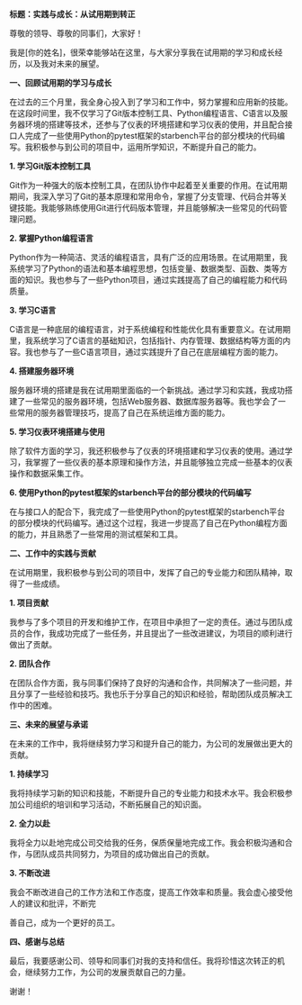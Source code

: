 **标题：实践与成长：从试用期到转正**

尊敬的领导、尊敬的同事们，大家好！

我是[你的姓名]，很荣幸能够站在这里，与大家分享我在试用期的学习和成长经历，以及我对未来的展望。

**一、回顾试用期的学习与成长**

在过去的三个月里，我全身心投入到了学习和工作中，努力掌握和应用新的技能。在这段时间里，我不仅学习了Git版本控制工具、Python编程语言、C语言以及服务器环境的搭建等技术，还参与了仪表的环境搭建和学习仪表的使用，并且配合接口人完成了一些使用Python的pytest框架的starbench平台的部分模块的代码编写。我积极参与到公司的项目中，运用所学知识，不断提升自己的能力。

**1. 学习Git版本控制工具**

Git作为一种强大的版本控制工具，在团队协作中起着至关重要的作用。在试用期期间，我深入学习了Git的基本原理和常用命令，掌握了分支管理、代码合并等关键技能。我能够熟练使用Git进行代码版本管理，并且能够解决一些常见的代码管理问题。

**2. 掌握Python编程语言**

Python作为一种简洁、灵活的编程语言，具有广泛的应用场景。在试用期里，我系统学习了Python的语法和基本编程思想，包括变量、数据类型、函数、类等方面的知识。我也参与了一些Python项目，通过实践提高了自己的编程能力和代码质量。

**3. 学习C语言**

C语言是一种底层的编程语言，对于系统编程和性能优化具有重要意义。在试用期里，我系统学习了C语言的基础知识，包括指针、内存管理、数据结构等方面的内容。我也参与了一些C语言项目，通过实践提升了自己在底层编程方面的能力。

**4. 搭建服务器环境**

服务器环境的搭建是我在试用期里面临的一个新挑战。通过学习和实践，我成功搭建了一些常见的服务器环境，包括Web服务器、数据库服务器等。我也学会了一些常用的服务器管理技巧，提高了自己在系统运维方面的能力。

**5. 学习仪表环境搭建与使用**

除了软件方面的学习，我还积极参与了仪表的环境搭建和学习仪表的使用。通过学习，我掌握了一些仪表的基本原理和操作方法，并且能够独立完成一些基本的仪表操作和数据采集工作。

**6. 使用Python的pytest框架的starbench平台的部分模块的代码编写**

在与接口人的配合下，我完成了一些使用Python的pytest框架的starbench平台的部分模块的代码编写。通过这个过程，我进一步提高了自己在Python编程方面的能力，并且熟悉了一些常用的测试框架和工具。

**二、工作中的实践与贡献**

在试用期里，我积极参与到公司的项目中，发挥了自己的专业能力和团队精神，取得了一些成绩。

**1. 项目贡献**

我参与了多个项目的开发和维护工作，在项目中承担了一定的责任。通过与团队成员的合作，我成功完成了一些任务，并且提出了一些改进建议，为项目的顺利进行做出了贡献。

**2. 团队合作**

在团队合作方面，我与同事们保持了良好的沟通和合作，共同解决了一些问题，并且分享了一些经验和技巧。我也乐于分享自己的知识和经验，帮助团队成员解决工作中的困难。

**三、未来的展望与承诺**

在未来的工作中，我将继续努力学习和提升自己的能力，为公司的发展做出更大的贡献。

**1. 持续学习**

我将持续学习新的知识和技能，不断提升自己的专业能力和技术水平。我会积极参加公司组织的培训和学习活动，不断拓展自己的知识面。

**2. 全力以赴**

我将全力以赴地完成公司交给我的任务，保质保量地完成工作。我会积极沟通和合作，与团队成员共同努力，为项目的成功做出自己的贡献。

**3. 不断改进**

我会不断改进自己的工作方法和工作态度，提高工作效率和质量。我会虚心接受他人的建议和批评，不断完

善自己，成为一个更好的员工。

**四、感谢与总结**

最后，我要感谢公司、领导和同事们对我的支持和信任。我将珍惜这次转正的机会，继续努力工作，为公司的发展贡献自己的力量。

谢谢！
